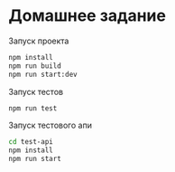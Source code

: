 # Домашнее задание   
Запуск проекта  
```sh  
npm install  
npm run build  
npm run start:dev  
``` 
Запуск тестов
```sh  
npm run test 
```  
Запуск тестового апи   
```sh
cd test-api  
npm install  
npm run start  
```  
